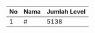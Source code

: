 | No | Nama            | Jumlah Level |
|----|-----------------|--------------|
| 1  | #    |    5138        |
